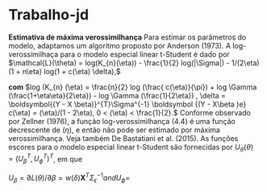 # Trabalho-jd

**Estimativa de máxima verossimilhança**
Para estimar os parâmetros do modelo, adaptamos um algoritmo proposto por Anderson (1973). A log-verossimilhaça para o modelo especial linear t-Student é dado por
$\mathcal{L}(\theta) = log(K_{n}(\eta)) - \frac{1}{2}  log(|\Sigma|) - 1/(2\eta)  (1 + n\eta)  log(1 + c(\eta)  \delta),$


 **com** $log (K_{n} (\eta) = \frac{n}{2} log (\frac{ c(\eta)}{\pi}) + log \Gamma (\frac{1+\eta\eta}{2\eta}) - log \Gamma (\frac{1}{2\eta}) , \delta = \boldsymbol{(Y - X \beta)}^{T}\Sigma^{-1} \boldsymbol {(Y - X\beta )e} c(\eta) = (\eta)/(1 - 2\eta), 0 < (\eta) < \frac{1}{2}.$ Conforme observado por Zellner (1976), a função log-verossimilhança (4.4) é uma função decrescente de $(\eta)$, e então não pode ser estimado por máxima verossimilhança. Veja também De Bastatiani et al. (2015).
   As funções escores para o modelo especial linear t-Student são fornecidas por $U_{\theta}(\theta) = (U_{\beta}^{T} , U_{\phi}^{T})^{T}$, em que 

   $U_{\beta} = \partial {L}({\theta})/ \partial \beta = w({\delta}) \boldsymbol{X}^T{\Sigma}^{-1}_{\epsilon} and U_{\phi} =$

